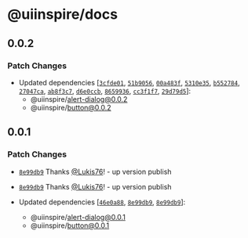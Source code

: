 # @uiinspire/docs

## 0.0.2

### Patch Changes

- Updated dependencies [[`3cfde01`](https://github.com/Lukis76/uiinspire/commit/3cfde018f2c779cf0b8a52accda402130e3a62c9), [`51b9056`](https://github.com/Lukis76/uiinspire/commit/51b90567a61ed96429eead05253839422da2394d), [`00a483f`](https://github.com/Lukis76/uiinspire/commit/00a483f9db73dc9d10e4375b9a24c0d1bc57a663), [`5310e35`](https://github.com/Lukis76/uiinspire/commit/5310e355280e23de885612c2047ac34e553a4192), [`b552784`](https://github.com/Lukis76/uiinspire/commit/b552784a8296319e5f39a7cf9f62973a237541ec), [`27047ca`](https://github.com/Lukis76/uiinspire/commit/27047cac9b6d9aa76529e438e44cb56adcab56a1), [`ab8f3c7`](https://github.com/Lukis76/uiinspire/commit/ab8f3c7aa96afa4c1f17b6bd2bf2e3fcb5701be0), [`d6e0ccb`](https://github.com/Lukis76/uiinspire/commit/d6e0ccbb9d14aa8b44075014e96cec6eec584e82), [`8659936`](https://github.com/Lukis76/uiinspire/commit/86599369b4d9ec2842ea8e1553c584d29c2f6a20), [`cc3f1f7`](https://github.com/Lukis76/uiinspire/commit/cc3f1f70a3cb8aa53c2733872fe4ebb34b933ac1), [`29d79d5`](https://github.com/Lukis76/uiinspire/commit/29d79d5443e3a56f7e3121f2f5269be645c9e09b)]:
  - @uiinspire/alert-dialog@0.0.2
  - @uiinspire/button@0.0.2

## 0.0.1

### Patch Changes

- [`8e99db9`](https://github.com/Lukis76/uiinspire/commit/8e99db98b5d439cb8f8a54ac767bd7448f23870b) Thanks [@Lukis76](https://github.com/Lukis76)! - up version publish

- [`8e99db9`](https://github.com/Lukis76/uiinspire/commit/8e99db98b5d439cb8f8a54ac767bd7448f23870b) Thanks [@Lukis76](https://github.com/Lukis76)! - up version publish

- Updated dependencies [[`46e0a88`](https://github.com/Lukis76/uiinspire/commit/46e0a88952d8a3b8d6c5187ba4361eef4416b67a), [`8e99db9`](https://github.com/Lukis76/uiinspire/commit/8e99db98b5d439cb8f8a54ac767bd7448f23870b), [`8e99db9`](https://github.com/Lukis76/uiinspire/commit/8e99db98b5d439cb8f8a54ac767bd7448f23870b)]:
  - @uiinspire/alert-dialog@0.0.1
  - @uiinspire/button@0.0.1
